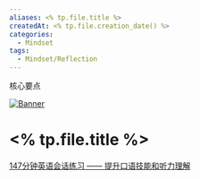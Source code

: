 ```yaml
---
aliases: <% tp.file.title %>
createdAt: <% tp.file.creation_date() %>
categories:
  - Mindset
tags:
  - Mindset/Reflection
---
```

核心要点
<!--more-->
[![Banner](https://codecrafters.io/images/byox-banner.gif)](https://codecrafters.io/github-banner)
# <% tp.file.title %>

[147分钟英语会话练习 —— 提升口语技能和听力理解](https://www.bilibili.com/video/BV18J22YzEam/?vd_source=7038f96b6bb3b14743531b102b109c43&spm_id_from=333.788.videopod.sections)

